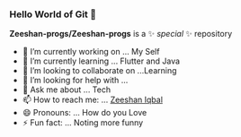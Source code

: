 ### Hello World of Git 👋


**Zeeshan-progs/Zeeshan-progs** is a ✨ _special_ ✨ repository 


- 🔭 I’m currently working on ... My Self
- 🌱 I’m currently learning ... Flutter and Java
- 👯 I’m looking to collaborate on ...Learning  
- 🤔 I’m looking for help with ...
- 💬 Ask me about ... Tech 
- 📫 How to reach me: ... [Zeeshan Iqbal](https://twitter.com/zeeshan_iqbal_)
- 😄 Pronouns: ...  How do you Love   
- ⚡ Fun fact: ... Noting more funny 
